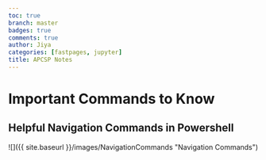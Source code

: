 ```yaml
---
toc: true
branch: master
badges: true
comments: true
author: Jiya
categories: [fastpages, jupyter]
title: APCSP Notes
---
```


# Important Commands to Know

## Helpful Navigation Commands in Powershell
![]({{ site.baseurl }}/images/NavigationCommands "Navigation Commands")